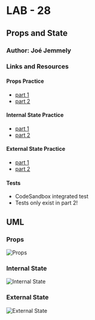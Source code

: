 # LAB - 28

## Props and State

### Author: Joé Jemmely

### Links and Resources
#### Props Practice
* [part 1](https://codesandbox.io/s/28-starter-code-props-part1-kickd)
* [part 2](https://codesandbox.io/s/28-starter-code-props-part2-nj3bl)

#### Internal State Practice
* [part 1](https://codesandbox.io/s/28-starter-code-internal-state-part1-593gk)
* [part 2](https://codesandbox.io/s/28-starter-code-internal-state-part2-m7w7b)

#### External State Practice
* [part 1](https://codesandbox.io/s/28-starter-code-external-state-part1-iwkny)
* [part 2](https://codesandbox.io/s/28-starter-code-external-state-part2-qe87p)
  
#### Tests
* CodeSandbox integrated test
* Tests only exist in part 2!

## UML
### Props
![Props](https://www.plantuml.com/plantuml/png/0/SoWkIImgAStDuU8goIp9ILK8ACelAERYIiv9B2vMy4qjBavCJrMevb800bjReEAIL5jRC4zPeIIreiIgkAGeCo-TgvQBoo4rBmLe4000 "Props")

### Internal State
![Internal State](https://www.plantuml.com/plantuml/png/0/ZL1B2i8m4DtFAG9k_D0B508LH73ZfYT8sy46aad8J1OYtjsqnEBIsRt7-_2cOp59idS0OiMXkf5W8kDKBqOGO7I6MPrZL2zuV-4r95-mAgSrBqAjLxHJOyWaBMK_OAeK6OyjIxBqg1QFCeU9g-aq6veStejiV_Xb-ZnuAuNRYY-MepFFhJkc4FdVxfAox6YQupe0rXKBgga07T9KVl41 "Internal State")


### External State
![External State](https://www.plantuml.com/plantuml/png/0/fL7B3e8m4BptAngyQ0ny0163yN7qmXSKgDYatJRjDj4O_zsYW1X9FDZRpixEp6vpXyoYLv8G52WvtL-GMs2I5iYG4r99vXpT64DlX8QNPQvjPDcpcj5AUy0Kl2gvxI1WYgSEhO2c6r4SpxfstT3opA2M_1XeyyKOANof10RitliUj5M3iR7QJ6Ya9myL2WtVKf-jFtBiX3EINIUZ_Bn1K6dl5xtj8hfA4Xffs0Qi2MMxvvZqIZ3G-dAWnV6wpqH8pg4EF_W0 "External State")
